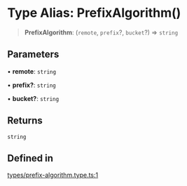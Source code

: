 # Type Alias: PrefixAlgorithm()

> **PrefixAlgorithm**: (`remote`, `prefix`?, `bucket`?) => `string`

## Parameters

• **remote**: `string`

• **prefix?**: `string`

• **bucket?**: `string`

## Returns

`string`

## Defined in

[types/prefix-algorithm.type.ts:1](https://github.com/LabO8/nestjs-s3/blob/1543c2d00f94450144b62a41101481b695225e3d/src/types/prefix-algorithm.type.ts#L1)
